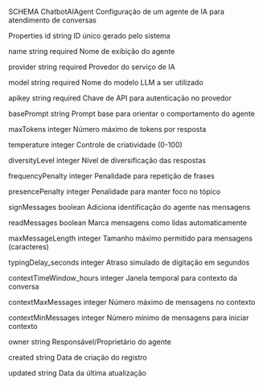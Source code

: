 SCHEMA
ChatbotAIAgent
Configuração de um agente de IA para atendimento de conversas

Properties
id
string
ID único gerado pelo sistema

name
string
required
Nome de exibição do agente

provider
string
required
Provedor do serviço de IA

model
string
required
Nome do modelo LLM a ser utilizado

apikey
string
required
Chave de API para autenticação no provedor

basePrompt
string
Prompt base para orientar o comportamento do agente

maxTokens
integer
Número máximo de tokens por resposta

temperature
integer
Controle de criatividade (0-100)

diversityLevel
integer
Nível de diversificação das respostas

frequencyPenalty
integer
Penalidade para repetição de frases

presencePenalty
integer
Penalidade para manter foco no tópico

signMessages
boolean
Adiciona identificação do agente nas mensagens

readMessages
boolean
Marca mensagens como lidas automaticamente

maxMessageLength
integer
Tamanho máximo permitido para mensagens (caracteres)

typingDelay_seconds
integer
Atraso simulado de digitação em segundos

contextTimeWindow_hours
integer
Janela temporal para contexto da conversa

contextMaxMessages
integer
Número máximo de mensagens no contexto

contextMinMessages
integer
Número mínimo de mensagens para iniciar contexto

owner
string
Responsável/Proprietário do agente

created
string
Data de criação do registro

updated
string
Data da última atualização